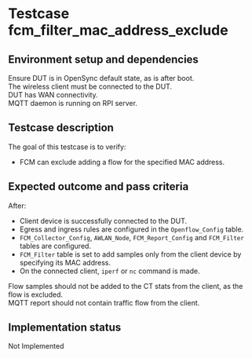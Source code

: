 # Testcase fcm_filter_mac_address_exclude

## Environment setup and dependencies

Ensure DUT is in OpenSync default state, as is after boot.\
The wireless client must be connected to the DUT.\
DUT has
WAN connectivity.\
MQTT daemon is running on RPI server.

## Testcase description

The goal of this testcase is to verify:

- FCM can exclude adding a flow for the specified MAC address.

## Expected outcome and pass criteria

After:

- Client device is successfully connected to the DUT.
- Egress and ingress rules are configured in the `Openflow_Config` table.
- `FCM_Collector_Config`, `AWLAN_Node`, `FCM_Report_Config` and `FCM_Filter` tables are configured.
- `FCM_Filter` table is set to add samples only from the client device by specifying its MAC address.
- On the connected client, `iperf` or `nc` command is made.

Flow samples should not be added to the CT stats from the client, as the flow is excluded.\
MQTT report should not
contain traffic flow from the client.

## Implementation status

Not Implemented
